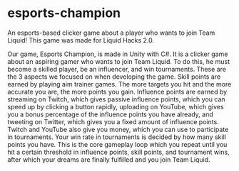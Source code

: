 # esports-champion
An esports-based clicker game about a player who wants to join Team Liquid! This game was made for Liquid Hacks 2.0.

Our game, Esports Champion, is made in Unity with C#. It is a clicker game about an aspiring gamer who wants to join Team Liquid. 
To do this, he must become a skilled player, be an influencer, and win tournaments. These are the 3 aspects we focused on when developing the game. 
Skill points are earned by playing aim trainer games. The more targets you hit and the more accurate you are, the more points you gain. 
Influence points are earned by streaming on Twitch, which gives passive influence points, which you can speed up by clicking a button rapidly, 
uploading on YouTube, which gives you a bonus percentage of the influence points you have already, and tweeting on Twitter, which gives you a fixed amount of influence points. 
Twitch and YouTube also give you money, which you can use to participate in tournaments. Your win rate in tournaments is decided by how many skill points you have. 
This is the core gameplay loop which you repeat until you hit a certain threshold in influence points, skill points, and tournament wins, after which your dreams are finally 
fulfilled and you join Team Liquid.

